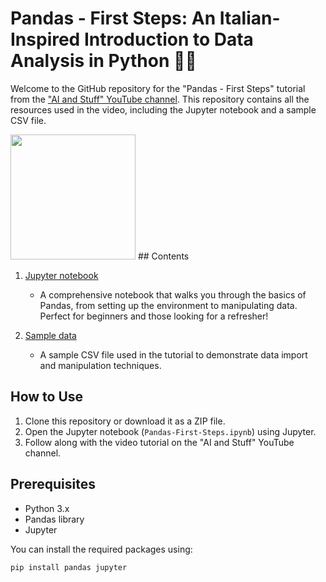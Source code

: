 # Pandas - First Steps: An Italian-Inspired Introduction to Data Analysis in Python 🍝🐍

Welcome to the GitHub repository for the "Pandas - First Steps" tutorial from the <a href="https://www.youtube.com/channel/UCb6Lma_t1CYjumX52ZMXv_g">"AI and Stuff" YouTube channel</a>. This repository contains all the resources used in the video, including the Jupyter notebook and a sample CSV file.

<img src="https://miro.medium.com/v2/resize:fit:1400/1*3GbLagVDPY9QKjjgB_Tfqw.png" width=200>
## Contents

1. <a href="https://github.com/aiandstuff/pandas-first-teps/blob/main/Pandas-First-Steps.ipynb">Jupyter notebook</a>
    - A comprehensive notebook that walks you through the basics of Pandas, from setting up the environment to manipulating data. Perfect for beginners and those looking for a refresher!

2. <a href="https://github.com/aiandstuff/pandas-first-teps/blob/main/sample.csv">Sample data</a>
    - A sample CSV file used in the tutorial to demonstrate data import and manipulation techniques.

## How to Use

1. Clone this repository or download it as a ZIP file.
2. Open the Jupyter notebook (`Pandas-First-Steps.ipynb`) using Jupyter.
3. Follow along with the video tutorial on the "AI and Stuff" YouTube channel.

## Prerequisites

- Python 3.x
- Pandas library
- Jupyter

You can install the required packages using:

```bash
pip install pandas jupyter
